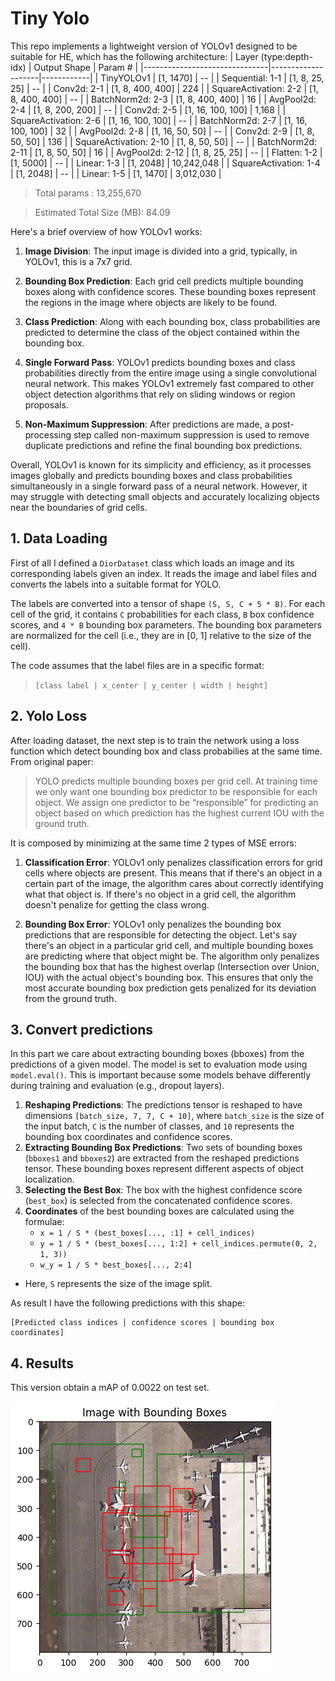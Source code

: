 # Tiny Yolo 
This repo implements a lightweight version of YOLOv1 designed to be suitable for HE, which has the following architecture:
| Layer (type:depth-idx)        | Output Shape       | Param #    |
|-------------------------------|--------------------|------------|
| TinyYOLOv1                    | [1, 1470]          | --         |
| Sequential: 1-1               | [1, 8, 25, 25]     | --         |
| Conv2d: 2-1                   | [1, 8, 400, 400]   | 224        |
| SquareActivation: 2-2         | [1, 8, 400, 400]   | --         |
| BatchNorm2d: 2-3              | [1, 8, 400, 400]   | 16         |
| AvgPool2d: 2-4                | [1, 8, 200, 200]   | --         |
| Conv2d: 2-5                   | [1, 16, 100, 100]  | 1,168      |
| SquareActivation: 2-6         | [1, 16, 100, 100]  | --         |
| BatchNorm2d: 2-7              | [1, 16, 100, 100]  | 32         |
| AvgPool2d: 2-8                | [1, 16, 50, 50]    | --         |
| Conv2d: 2-9                   | [1, 8, 50, 50]     | 136        |
| SquareActivation: 2-10        | [1, 8, 50, 50]     | --         |
| BatchNorm2d: 2-11             | [1, 8, 50, 50]     | 16         |
| AvgPool2d: 2-12               | [1, 8, 25, 25]     | --         |
| Flatten: 1-2                  | [1, 5000]          | --         |
| Linear: 1-3                   | [1, 2048]          | 10,242,048 |
| SquareActivation: 1-4         | [1, 2048]          | --         |
| Linear: 1-5                   | [1, 1470]          | 3,012,030  |

>Total params : 13,255,670

>Estimated Total Size (MB): 84.09

Here's a brief overview of how YOLOv1 works:

1.  **Image Division**: The input image is divided into a grid, typically, in YOLOv1, this is a 7x7 grid.
    
2.  **Bounding Box Prediction**: Each grid cell predicts multiple bounding boxes along with confidence scores. These bounding boxes represent the regions in the image where objects are likely to be found.
    
3.  **Class Prediction**: Along with each bounding box, class probabilities are predicted to determine the class of the object contained within the bounding box.
    
4.  **Single Forward Pass**: YOLOv1 predicts bounding boxes and class probabilities directly from the entire image using a single convolutional neural network. This makes YOLOv1 extremely fast compared to other object detection algorithms that rely on sliding windows or region proposals.
    
5.  **Non-Maximum Suppression**: After predictions are made, a post-processing step called non-maximum suppression is used to remove duplicate predictions and refine the final bounding box predictions.
    

Overall, YOLOv1 is known for its simplicity and efficiency, as it processes images globally and predicts bounding boxes and class probabilities simultaneously in a single forward pass of a neural network. However, it may struggle with detecting small objects and accurately localizing objects near the boundaries of grid cells.

## 1.	Data Loading
First of all I defined a `DiorDataset` class which loads an image and its corresponding labels given an index. It reads the image and label files and converts the labels into a suitable format for YOLO.

The labels are converted into a tensor of shape `(S, S, C + 5 * B)`. For each cell of the grid, it contains `C` probabilities for each class, `B` box confidence scores, and `4 * B` bounding box parameters. The bounding box parameters are normalized for the cell (i.e., they are in [0, 1] relative to the size of the cell).

The code assumes that the label files are in a specific format: 
> `[class label | x_center | y_center | width | height]`

## 2.	Yolo Loss
After loading dataset, the next step is to train the network using a loss function which detect bounding box and class probabilies at the same time. From original paper:
> YOLO predicts multiple bounding boxes per grid cell. At training time we only want one bounding box predictor to be responsible for each object. We assign one predictor to be “responsible” for predicting an object based on which prediction has the highest current IOU with the ground truth. 


It is composed by minimizing at the same time 2 types of MSE errors:

1.  **Classification Error**: YOLOv1 only penalizes classification errors for grid cells where objects are present. This means that if there's an object in a certain part of the image, the algorithm cares about correctly identifying what that object is. If there's no object in a grid cell, the algorithm doesn't penalize for getting the class wrong.
    
2.  **Bounding Box Error**: YOLOv1 only penalizes the bounding box predictions that are responsible for detecting the object. Let's say there's an object in a particular grid cell, and multiple bounding boxes are predicting where that object might be. The algorithm only penalizes the bounding box that has the highest overlap (Intersection over Union, IOU) with the actual object's bounding box. This ensures that only the most accurate bounding box prediction gets penalized for its deviation from the ground truth.

## 3. Convert predictions
In this part we care about extracting bounding boxes (bboxes) from the predictions of a given model. The model is set to evaluation mode using `model.eval()`. This is important because some models behave differently during training and evaluation (e.g., dropout layers).
1.  **Reshaping Predictions**: The predictions tensor is reshaped to have dimensions `[batch_size, 7, 7, C + 10]`, where `batch_size` is the size of the input batch, `C` is the number of classes, and `10` represents the bounding box coordinates and confidence scores.
2.  **Extracting Bounding Box Predictions**: Two sets of bounding boxes (`bboxes1` and `bboxes2`) are extracted from the reshaped predictions tensor. These bounding boxes represent different aspects of object localization. 
3. **Selecting the Best Box**: The box with the highest confidence score (`best_box`) is selected from the concatenated confidence scores.
4.  **Coordinates** of the best bounding boxes are calculated using the formulae:
    -   `x = 1 / S * (best_boxes[..., :1] + cell_indices)`
    -   `y = 1 / S * (best_boxes[..., 1:2] + cell_indices.permute(0, 2, 1, 3))`
    -   `w_y = 1 / S * best_boxes[..., 2:4]`
-   Here, `S` represents the size of the image split.

As result I have the following predictions with this shape: 

    [Predicted class indices | confidence scores | bounding box coordinates]

## 4. Results
This version obtain a mAP of 0.0022 on test set.

![result](output_img.png)
